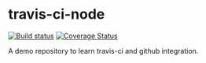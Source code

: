 # travis-ci-node

[![Build status](https://travis-ci.com/malviyanshiv/travis-ci-node.svg?branch=master)](https://travis-ci.com/github/malviyanshiv/travis-ci-node)
[![Coverage Status](https://coveralls.io/repos/github/malviyanshiv/travis-ci-node/badge.svg?branch=master)](https://coveralls.io/github/malviyanshiv/travis-ci-node?branch=master)

A demo repository to learn travis-ci and github integration.
